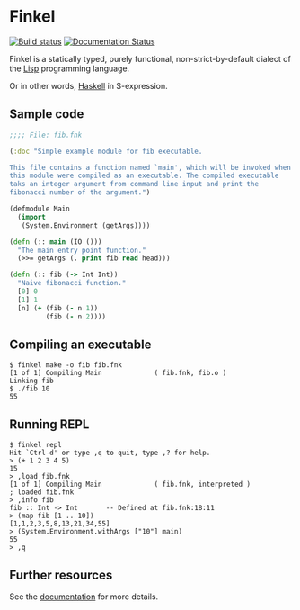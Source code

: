 # Finkel

[![Build status][build-status]][travis]
[![Documentation Status][doc-status]][doc]

Finkel is a statically typed, purely functional, non-strict-by-default
dialect of the [Lisp][lisp] programming language.

Or in other words, [Haskell][haskell] in S-expression.


## Sample code

```clojure
;;;; File: fib.fnk

(:doc "Simple example module for fib executable.

This file contains a function named `main', which will be invoked when
this module were compiled as an executable. The compiled executable
taks an integer argument from command line input and print the
fibonacci number of the argument.")

(defmodule Main
  (import
   (System.Environment (getArgs))))

(defn (:: main (IO ()))
  "The main entry point function."
  (>>= getArgs (. print fib read head)))

(defn (:: fib (-> Int Int))
  "Naive fibonacci function."
  [0] 0
  [1] 1
  [n] (+ (fib (- n 1))
         (fib (- n 2))))
```

## Compiling an executable

```
$ finkel make -o fib fib.fnk
[1 of 1] Compiling Main             ( fib.fnk, fib.o )
Linking fib
$ ./fib 10
55
```

## Running REPL

```
$ finkel repl
Hit `Ctrl-d' or type ,q to quit, type ,? for help.
> (+ 1 2 3 4 5)
15
> ,load fib.fnk
[1 of 1] Compiling Main             ( fib.fnk, interpreted )
; loaded fib.fnk
> ,info fib
fib :: Int -> Int       -- Defined at fib.fnk:18:11
> (map fib [1 .. 10])
[1,1,2,3,5,8,13,21,34,55]
> (System.Environment.withArgs ["10"] main)
55
> ,q
```

## Further resources

See the [documentation][doc] for more details.


[build-status]: https://travis-ci.org/finkel-lang/finkel.svg?branch=master
[travis]: https://travis-ci.org/finkel-lang/finkel
[doc-status]: http://readthedocs.org/projects/finkel/badge/?version=latest
[doc]: https://finkel.readthedocs.io/en/latest/
[lisp]: https://en.wikipedia.org/wiki/Lisp_(programming_language)
[haskell]: https://haskell.org
